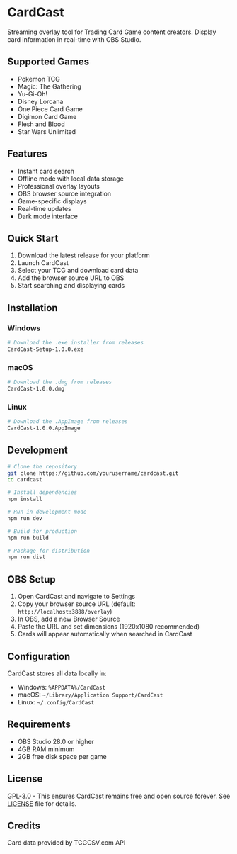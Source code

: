 # CardCast

Streaming overlay tool for Trading Card Game content creators. Display card information in real-time with OBS Studio.

## Supported Games

- Pokemon TCG
- Magic: The Gathering
- Yu-Gi-Oh!
- Disney Lorcana
- One Piece Card Game
- Digimon Card Game
- Flesh and Blood
- Star Wars Unlimited

## Features

- Instant card search
- Offline mode with local data storage
- Professional overlay layouts
- OBS browser source integration
- Game-specific displays
- Real-time updates
- Dark mode interface

## Quick Start

1. Download the latest release for your platform
2. Launch CardCast
3. Select your TCG and download card data
4. Add the browser source URL to OBS
5. Start searching and displaying cards

## Installation

### Windows
```bash
# Download the .exe installer from releases
CardCast-Setup-1.0.0.exe
```

### macOS
```bash
# Download the .dmg from releases
CardCast-1.0.0.dmg
```

### Linux
```bash
# Download the .AppImage from releases
CardCast-1.0.0.AppImage
```

## Development

```bash
# Clone the repository
git clone https://github.com/yourusername/cardcast.git
cd cardcast

# Install dependencies
npm install

# Run in development mode
npm run dev

# Build for production
npm run build

# Package for distribution
npm run dist
```

## OBS Setup

1. Open CardCast and navigate to Settings
2. Copy your browser source URL (default: `http://localhost:3888/overlay`)
3. In OBS, add a new Browser Source
4. Paste the URL and set dimensions (1920x1080 recommended)
5. Cards will appear automatically when searched in CardCast

## Configuration

CardCast stores all data locally in:
- Windows: `%APPDATA%/CardCast`
- macOS: `~/Library/Application Support/CardCast`
- Linux: `~/.config/CardCast`

## Requirements

- OBS Studio 28.0 or higher
- 4GB RAM minimum
- 2GB free disk space per game

## License

GPL-3.0 - This ensures CardCast remains free and open source forever. See [LICENSE](LICENSE) file for details.

## Credits

Card data provided by TCGCSV.com API
